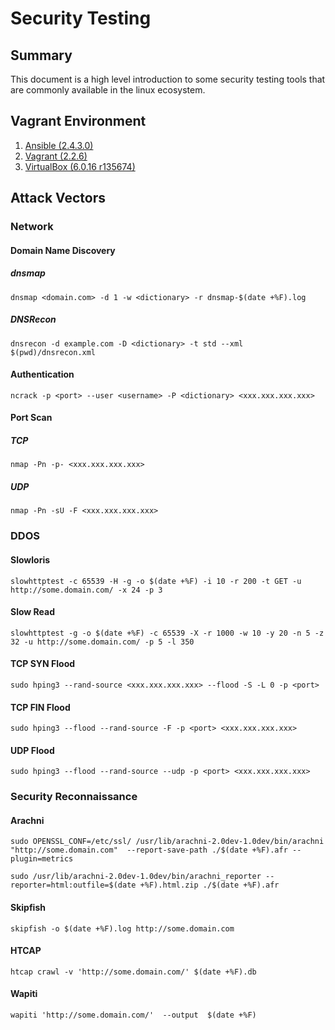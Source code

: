 # Security Testing

## Summary

This document is a high level introduction to some security testing tools that are commonly available in the linux ecosystem.

## Vagrant Environment

1. [Ansible (2.4.3.0)](https://www.ansible.com/)
2. [Vagrant (2.2.6)](https://www.vagrantup.com/)
3. [VirtualBox (6.0.16 r135674)](https://www.virtualbox.org/)

## Attack Vectors

### Network

#### Domain Name Discovery

##### dnsmap

```
dnsmap <domain.com> -d 1 -w <dictionary> -r dnsmap-$(date +%F).log
```

##### DNSRecon

```
dnsrecon -d example.com -D <dictionary> -t std --xml $(pwd)/dnsrecon.xml
```

#### Authentication

```
ncrack -p <port> --user <username> -P <dictionary> <xxx.xxx.xxx.xxx>
```

#### Port Scan

##### TCP

```
nmap -Pn -p- <xxx.xxx.xxx.xxx>
```

##### UDP

```
nmap -Pn -sU -F <xxx.xxx.xxx.xxx>
```

### DDOS

#### Slowloris

```
slowhttptest -c 65539 -H -g -o $(date +%F) -i 10 -r 200 -t GET -u http://some.domain.com/ -x 24 -p 3
```

#### Slow Read

```
slowhttptest -g -o $(date +%F) -c 65539 -X -r 1000 -w 10 -y 20 -n 5 -z 32 -u http://some.domain.com/ -p 5 -l 350
```

#### TCP SYN Flood

```
sudo hping3 --rand-source <xxx.xxx.xxx.xxx> --flood -S -L 0 -p <port>
```

#### TCP FIN Flood

```
sudo hping3 --flood --rand-source -F -p <port> <xxx.xxx.xxx.xxx>
```

#### UDP Flood

```
sudo hping3 --flood --rand-source --udp -p <port> <xxx.xxx.xxx.xxx>
```

### Security Reconnaissance

#### Arachni

```
sudo OPENSSL_CONF=/etc/ssl/ /usr/lib/arachni-2.0dev-1.0dev/bin/arachni "http://some.domain.com"  --report-save-path ./$(date +%F).afr --plugin=metrics
```

```
sudo /usr/lib/arachni-2.0dev-1.0dev/bin/arachni_reporter --reporter=html:outfile=$(date +%F).html.zip ./$(date +%F).afr
```

#### Skipfish

```
skipfish -o $(date +%F).log http://some.domain.com
```

#### HTCAP

```
htcap crawl -v 'http://some.domain.com/' $(date +%F).db
```

#### Wapiti

```
wapiti 'http://some.domain.com/'  --output  $(date +%F)
```
